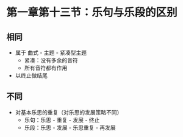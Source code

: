 # 第一章第十三节：乐句与乐段的区别

## 相同

- 属于 曲式 - 主题 - 紧凑型主题
  - 紧凑：没有多余的音符
  - 所有音符都有作用
- 以终止做结尾

## 不同

- 对基本乐思的重复（对乐思的发展策略不同）
  - 乐句：乐思 - 重复 - 发展 - 终止
  - 乐段：乐思 - 发展 - 乐思重复 - 再发展